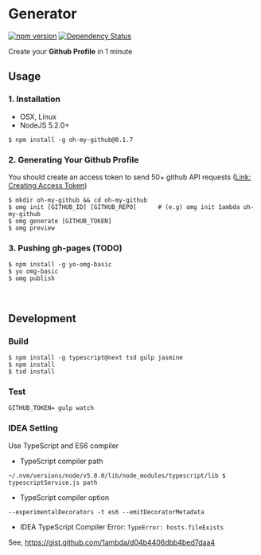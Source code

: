# Generator

[![npm version](https://badge.fury.io/js/oh-my-github.svg)](https://badge.fury.io/js/oh-my-github)
[![Dependency Status](https://david-dm.org/oh-my-github/generator.svg)](https://david-dm.org/oh-my-github/generator)

Create your **Github Profile** in 1 minute

## Usage

### 1. Installation

- OSX, Linux
- NodeJS 5.2.0+

```
$ npm install -g oh-my-github@0.1.7
```

### 2. Generating Your Github Profile

You should create an access token to send 50+ github API requests ([Link: Creating Access Token](https://github.com/settings/tokens/new))

```
$ mkdir oh-my-github && cd oh-my-github
$ omg init [GITHUB_ID] [GITHUB_REPO]      # (e.g) omg init 1ambda oh-my-github
$ omg generate [GITHUB_TOKEN]
$ omg preview
```

### 3. Pushing gh-pages (TODO)

```
$ npm install -g yo-omg-basic
$ yo omg-basic
$ omg publish
```

<br />

## Development

### Build 

```
$ npm install -g typescript@next tsd gulp jasmine
$ npm install
$ tsd install
```

### Test

```
GITHUB_TOKEN= gulp watch
```

### IDEA Setting

Use TypeScript and ES6 compiler

- TypeScript compiler path

```
~/.nvm/versions/node/v5.0.0/lib/node_modules/typescript/lib $ typescriptService.js path
```

- TypeScript compiler option

```
--experimentalDecorators -t es6 --emitDecoratorMetadata
```

- IDEA TypeScript Compiler Error: `TypeError: hosts.fileExists`

See, https://gist.github.com/1ambda/d04b4406dbb4bed7daa4


